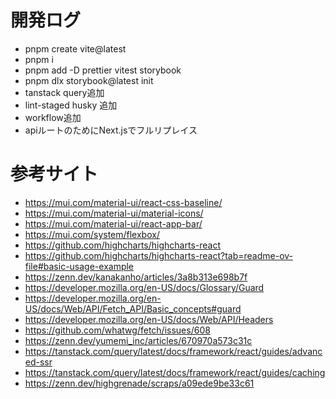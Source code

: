 # 開発ログ

- pnpm create vite@latest
- pnpm i
- pnpm add -D prettier vitest storybook
- pnpm dlx storybook@latest init
- tanstack query追加
- lint-staged husky 追加
- workflow追加
- apiルートのためにNext.jsでフルリプレイス

# 参考サイト

- https://mui.com/material-ui/react-css-baseline/
- https://mui.com/material-ui/material-icons/
- https://mui.com/material-ui/react-app-bar/
- https://mui.com/system/flexbox/
- https://github.com/highcharts/highcharts-react
- https://github.com/highcharts/highcharts-react?tab=readme-ov-file#basic-usage-example
- https://zenn.dev/kanakanho/articles/3a8b313e698b7f
- https://developer.mozilla.org/en-US/docs/Glossary/Guard
- https://developer.mozilla.org/en-US/docs/Web/API/Fetch_API/Basic_concepts#guard
- https://developer.mozilla.org/en-US/docs/Web/API/Headers
- https://github.com/whatwg/fetch/issues/608
- https://zenn.dev/yumemi_inc/articles/670970a573c31c
- https://tanstack.com/query/latest/docs/framework/react/guides/advanced-ssr
- https://tanstack.com/query/latest/docs/framework/react/guides/caching
- https://zenn.dev/highgrenade/scraps/a09ede9be33c61
